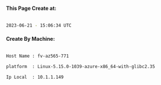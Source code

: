 
   
#### This Page Create at:

```bash

2023-06-21 - 15:06:34 UTC

```

#### Create By Machine:

```bash

Host Name : fv-az565-771

platform  : Linux-5.15.0-1039-azure-x86_64-with-glibc2.35

Ip Local  : 10.1.1.149

```

